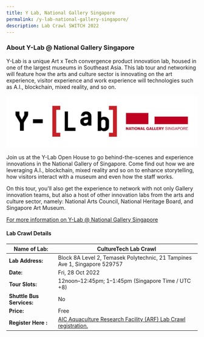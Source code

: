 ```yaml
---
title: Y Lab, National Gallery Singapore
permalink: /y-lab-national-gallery-singapore/
description: Lab Crawl SWITCH 2022
---
```

### **About Y-Lab @ National Gallery Singapore** 

Y-Lab is a unique Art x Tech convergence product innovation lab, housed in one of the largest museums in Southeast Asia. This lab tour and networking will feature how the arts and culture sector is innovating on the art experience, visitor experience and work experience will technologies such as A.I., blockchain, mixed reality, and so on.

![Y-Lab Lab Crawl SWITCH 2022](/images/ylabngs%20-%20Enjiao%20Chen.png)

Join us at the Y-Lab Open House to go behind-the-scenes and experience innovations in the National Gallery of Singapore. Come find out how we are leveraging A.I., blockchain, mixed reality and so on to enhance storytelling, how visitors interact with a museum and even how the staff works.

  
On this tour, you'll also get the experience to network with not only Gallery innovation teams, but also a host of other innovation labs from the arts and culture sector, namely: National Arts Council, National Heritage Board, and Singapore Art Museum.

[For more information on Y-Lab @ National Gallery Singapore](http://ylab.sg/)
 
#### **Lab Crawl Details**

| **Name of Lab:** | CultureTech Lab Crawl |
| -------- | -------- |
| **Lab Address:** | Block 8A Level 2, Temasek Polytechnic, 21 Tampines Ave 1, Singapore 529757 |
|**Date:** | Fri, 28 Oct 2022 |
|**Tour Slots:** | 12noon–12:45pm; 1–1:45pm (Singapore Time / UTC +8) |
|**Shuttle Bus Services:** | No |
|**Price:** | Free |
|**Register Here :** | [AIC Aquaculture Research Facility (ARF) Lab Crawl registration.](https://docs.google.com/forms/d/1VR3NZ3x-fYyjXbZqxjmZh1v-MYzvpwA73Aj11FfVV9I/viewform?edit_requested=true) |